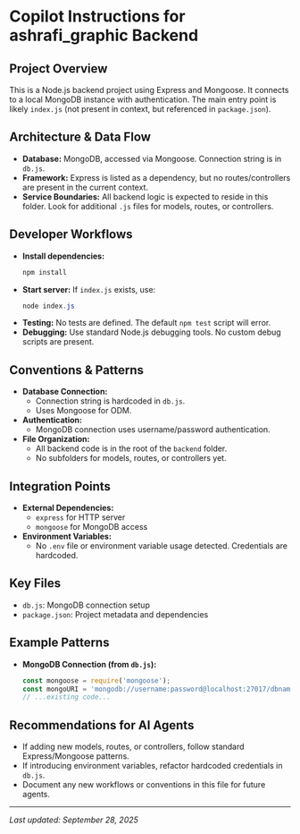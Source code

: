 # Copilot Instructions for ashrafi_graphic Backend

## Project Overview
This is a Node.js backend project using Express and Mongoose. It connects to a local MongoDB instance with authentication. The main entry point is likely `index.js` (not present in context, but referenced in `package.json`).

## Architecture & Data Flow
- **Database:** MongoDB, accessed via Mongoose. Connection string is in `db.js`.
- **Framework:** Express is listed as a dependency, but no routes/controllers are present in the current context.
- **Service Boundaries:** All backend logic is expected to reside in this folder. Look for additional `.js` files for models, routes, or controllers.

## Developer Workflows
- **Install dependencies:**
  ```powershell
  npm install
  ```
- **Start server:**
  If `index.js` exists, use:
  ```powershell
  node index.js
  ```
- **Testing:**
  No tests are defined. The default `npm test` script will error.
- **Debugging:**
  Use standard Node.js debugging tools. No custom debug scripts are present.

## Conventions & Patterns
- **Database Connection:**
  - Connection string is hardcoded in `db.js`.
  - Uses Mongoose for ODM.
- **Authentication:**
  - MongoDB connection uses username/password authentication.
- **File Organization:**
  - All backend code is in the root of the `backend` folder.
  - No subfolders for models, routes, or controllers yet.

## Integration Points
- **External Dependencies:**
  - `express` for HTTP server
  - `mongoose` for MongoDB access
- **Environment Variables:**
  - No `.env` file or environment variable usage detected. Credentials are hardcoded.

## Key Files
- `db.js`: MongoDB connection setup
- `package.json`: Project metadata and dependencies

## Example Patterns
- **MongoDB Connection (from `db.js`):**
  ```js
  const mongoose = require('mongoose');
  const mongoURI = 'mongodb://username:password@localhost:27017/dbname?authSource=dbname';
  // ...existing code...
  ```

## Recommendations for AI Agents
- If adding new models, routes, or controllers, follow standard Express/Mongoose patterns.
- If introducing environment variables, refactor hardcoded credentials in `db.js`.
- Document any new workflows or conventions in this file for future agents.

---
_Last updated: September 28, 2025_
